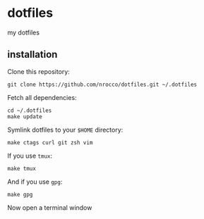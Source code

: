 dotfiles
========

my dotfiles


installation
------------

Clone this repository:

    git clone https://github.com/nrocco/dotfiles.git ~/.dotfiles


Fetch all dependencies:

    cd ~/.dotfiles
    make update


Symlink dotfiles to your `$HOME` directory:

    make ctags curl git zsh vim


If you use `tmux`:

    make tmux


And if you use `gpg`:

    make gpg


Now open a terminal window
